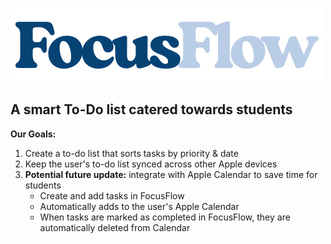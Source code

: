 ![FocusFlow](FocusFlowLogo.png)
## A smart To-Do list catered towards students

**Our Goals:**
1. Create a to-do list that sorts tasks by priority & date
3. Keep the user's to-do list synced across other Apple devices 
4. **Potential future update:** integrate with Apple Calendar to save time for students
   - Create and add tasks in FocusFlow
   - Automatically adds to the user's Apple Calendar
   - When tasks are marked as completed in FocusFlow, they are automatically deleted from Calendar
